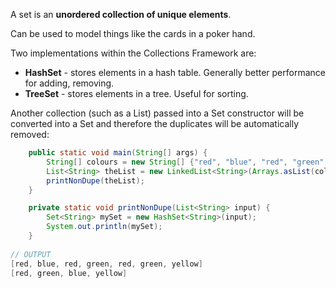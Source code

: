 A set is an **unordered collection of unique elements**.

Can be used to model things like the cards in a poker hand.

Two implementations within the Collections Framework are:
- **HashSet** - stores elements in a hash table. Generally better performance for adding, removing.
- **TreeSet** - stores elements in a tree. Useful for sorting.

Another collection (such as a List) passed into a Set constructor will be converted into a Set and therefore the duplicates will be automatically removed:
```java
	public static void main(String[] args) {
		String[] colours = new String[] {"red", "blue", "red", "green", "red", "green", "yellow"};
		List<String> theList = new LinkedList<String>(Arrays.asList(colours));
		printNonDupe(theList);
	}

	private static void printNonDupe(List<String> input) {
		Set<String> mySet = new HashSet<String>(input);
		System.out.println(mySet);
	}
	
// OUTPUT
[red, blue, red, green, red, green, yellow]
[red, green, blue, yellow]
```


